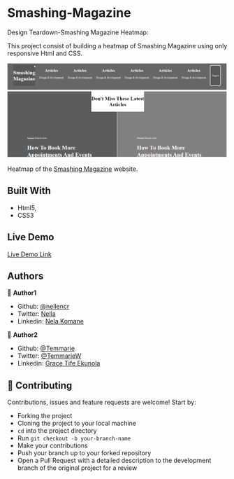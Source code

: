 # Smashing-Magazine

 Design Teardown-Smashing Magazine Heatmap:

 This project consist of building a heatmap of Smashing Magazine using only responsive Html and CSS.


![screenshot](screenshoot.png)

Heatmap of the [Smashing Magazine](https://www.smashingmagazine.com/) website.

## Built With

- Html5,
- CSS3

## Live Demo

[Live Demo Link](https://raw.githack.com/Temmarie/Smashing-Magazine/feature/index.html)


## Authors

👤 **Author1**

- Github: [@nellencr](https://github.com/nellencr)
- Twitter: [Nella](https://twitter.com/Nella75794271)
- Linkedin: [Nela Komane](https://www.linkedin.com/in/nela-komane-8866b9192/)

👤 **Author2**

- Github: [@Temmarie](https://github.com/Temmarie)
- Twitter: [@TemmarieW](https://twitter.com/TemmarieW)
- Linkedin: [Grace Tife Ekunola](https://www.linkedin.com/in/ekunola-grace-b02b1b194/)



## 🤝 Contributing

Contributions, issues and feature requests are welcome! Start by:
* Forking the project
* Cloning the project to your local machine
* `cd` into the project directory
* Run `git checkout -b your-branch-name`
* Make your contributions
* Push your branch up to your forked repository
* Open a Pull Request with a detailed description to the development branch of the original project for a review

